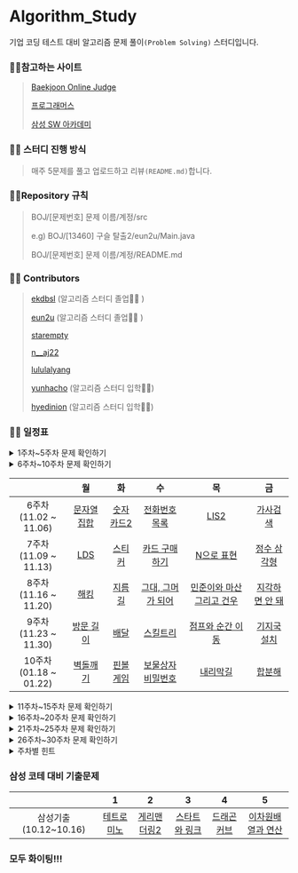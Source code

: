 # Algorithm_Study

기업 코딩 테스트 대비 알고리즘 문제 풀이`(Problem Solving)` 스터디입니다.



### :family_man_girl:참고하는 사이트

> [Baekjoon Online Judge](https://www.acmicpc.net/)
>
> [프로그래머스](https://programmers.co.kr/)
>
> [삼성 SW 아카데미](https://swexpertacademy.com/)



### :family_man_girl: 스터디 진행 방식

>매주 5문제를 풀고 업로드하고 리뷰`(README.md)`합니다.



### :family_man_girl:Repository 규칙

>  BOJ/[문제번호] 문제 이름/계정/src
>
> e.g) BOJ/[13460] 구슬 탈출2/eun2u/Main.java
>
> BOJ/[문제번호] 문제 이름/계정/README.md



###  :family_man_girl: Contributors

> [ekdbsl](https://github.com/JungDayoon) (알고리즘 스터디 졸업👩‍🎓 )
>
> [eun2u](https://github.com/eun2u) (알고리즘 스터디 졸업👩‍🎓 )
>
> [starempty](https://github.com/starempty)
>
> [n__aj22](https://github.com/njh0317)
>
> [lululalyang](https://github.com/SimEuilyang)
>
> [yunhacho](https://github.com/yunhacho) (알고리즘 스터디 입학👩‍💻)
> 
> [hyedinion](https://github.com/hyedinion) (알고리즘 스터디 입학👩‍💻)

### :family_man_girl: 일정표


<details>
    <summary>1주차~5주차 문제 확인하기</summary>

| |월|화|수|목|금|
| :-: | :-: | :-: | :-: | :-: | :-: |
| 1주차<br>(09.21 ~ 09.25)<br>| [무선 충전](https://swexpertacademy.com/main/code/problem/problemDetail.do?contestProbId=AWXRDL1aeugDFAUo) |    [K번째 수](https://www.acmicpc.net/problem/1300)    | [특이한 자석](https://swexpertacademy.com/main/code/problem/problemDetail.do?contestProbId=AWIeV9sKkcoDFAVH) |       [쿼드트리](https://www.acmicpc.net/problem/1992)       | [활주로 건설](https://swexpertacademy.com/main/code/problem/problemDetail.do?contestProbId=AWIeW7FakkUDFAVH) |
| 2주차<br>(09.28 ~ 10.02)<br>| [점심 식사시간](https://swexpertacademy.com/main/code/problem/problemDetail.do?contestProbId=AV5-BEE6AK0DFAVl) |     [스도쿠](https://www.acmicpc.net/problem/2580)     | [미생물 격리](https://swexpertacademy.com/main/code/problem/problemDetail.do?contestProbId=AV597vbqAH0DFAVl) |         [작업](https://www.acmicpc.net/problem/2056)         | [홈 방범 서비스](https://swexpertacademy.com/main/code/problem/problemDetail.do?contestProbId=AV5V61LqAf8DFAWu) |
| 3주차<br>(10.05 ~ 10.09)<br>| [보호필름](https://swexpertacademy.com/main/code/problem/problemDetail.do?contestProbId=AV5V1SYKAaUDFAWu) |    [낚시왕](https://www.acmicpc.net/problem/17143)     | [디저트 카페](https://swexpertacademy.com/main/code/problem/problemDetail.do?contestProbId=AV5VwAr6APYDFAWu) |     [스타트택시](https://www.acmicpc.net/problem/19238)      | [탈주범 검거](https://swexpertacademy.com/main/code/problem/problemDetail.do?contestProbId=AV5PpLlKAQ4DFAUq) |
| 4주차<br>(10.19 ~ 10.23)<br>| [등산로 조성](https://swexpertacademy.com/main/code/problem/problemDetail.do?contestProbId=AV5PoOKKAPIDFAUq) | [파이프 옮기기](https://www.acmicpc.net/problem/17070) | [줄기세포 배양](https://swexpertacademy.com/main/code/problem/problemDetail.do?contestProbId=AWXRJ8EKe48DFAUo) |          [⚾](https://www.acmicpc.net/problem/17281)          | [원자 소멸 시뮬레이션](https://swexpertacademy.com/main/code/problem/problemDetail.do?contestProbId=AWXRFInKex8DFAUo) |
| 5주차<br>(10.26 ~ 10.30) |      [Puyo puyo](https://www.acmicpc.net/problem/11559)    |     [문제집](https://www.acmicpc.net/problem/1766)     |     [사다리 조작](https://www.acmicpc.net/problem/15684)     |      [게임 개발](https://www.acmicpc.net/problem/1516)       |      [괄호 제거](https://www.acmicpc.net/problem/2800)     |
</details>


<details>
    <summary>6주차~10주차 문제 확인하기</summary>
</details>

| |월|화|수|목|금|
| :-: | :-: | :-: | :-: | :-: | :-: |   
| 6주차<br>(11.02 ~ 11.06) |     [문자열 집합](https://www.acmicpc.net/problem/14425)     |   [숫자카드2](https://www.acmicpc.net/problem/10816)   |    [전화번호 목록](https://www.acmicpc.net/problem/5052)     | [LIS2](https://www.acmicpc.net/problem/12015) | [가사검색](https://programmers.co.kr/learn/courses/30/lessons/60060) |
| 7주차<br>(11.09 ~ 11.13) | [LDS](https://www.acmicpc.net/problem/11722) |     [스티커](https://www.acmicpc.net/problem/9465)     |    [카드 구매하기](https://www.acmicpc.net/problem/11052)    | [N으로 표현](https://programmers.co.kr/learn/courses/30/lessons/42895) | [정수 삼각형](https://programmers.co.kr/learn/courses/30/lessons/43105) |
| 8주차<br>(11.16 ~ 11.20) |     [해킹](https://www.acmicpc.net/problem/10282)     |   [지름길](https://www.acmicpc.net/problem/1446)   |    [그대, 그머가 되어](https://www.acmicpc.net/problem/14496)    |    [민준이와 마산 그리고 건우](https://www.acmicpc.net/problem/18223)    |   [지각하면 안 돼](https://www.acmicpc.net/problem/12763)   |
| 9주차<br>(11.23 ~ 11.30) |     [방문 길이](https://programmers.co.kr/learn/courses/30/lessons/49994)     |   [배달](https://programmers.co.kr/learn/courses/30/lessons/12978)   |    [스킬트리](https://programmers.co.kr/learn/courses/30/lessons/49993)    |    [점프와 순간 이동](https://programmers.co.kr/learn/courses/30/lessons/12980)    |   [기지국 설치](https://programmers.co.kr/learn/courses/30/lessons/12979)   |
| 10주차<br>(01.18 ~ 01.22) |     [벽돌깨기](https://swexpertacademy.com/main/code/problem/problemDetail.do?contestProbId=AWXRQm6qfL0DFAUo)      |   [핀볼게임](https://swexpertacademy.com/main/code/problem/problemDetail.do?contestProbId=AWXRF8s6ezEDFAUo)   |    [보물상자비밀번호](https://swexpertacademy.com/main/code/problem/problemDetail.do?contestProbId=AWXRUN9KfZ8DFAUo)    |      [내리막길](https://www.acmicpc.net/problem/1520)    |  [합분해](https://www.acmicpc.net/problem/2225)  |


<details>
    <summary>11주차~15주차 문제 확인하기</summary>

| |월|화|수|목|금|
| :-: | :-: | :-: | :-: | :-: | :-: |  
| 11주차<br>(01.25 ~ 01.29) |     [말이되고픈원숭이](https://www.acmicpc.net/problem/1600)      |   [색종이 올려놓기](https://www.acmicpc.net/problem/2643)   |    [주사위윷놀이](https://www.acmicpc.net/problem/17825)    |      [소문난칠공주](https://www.acmicpc.net/problem/1941)    |  [진우의 민트초코우유](https://www.acmicpc.net/problem/20208)  |
| 12주차<br>(02.01 ~ 02.05) |     [강의실배정](https://www.acmicpc.net/problem/11000)      |   [줄세우기](https://www.acmicpc.net/problem/7570)   |    [문자열폭발](https://www.acmicpc.net/problem/9935)    |      [행렬 제곱](https://www.acmicpc.net/problem/10830)    |  [가르침](https://www.acmicpc.net/problem/1062)  |
| 13주차<br>(02.15 ~ 02.19) |     [Z](https://www.acmicpc.net/problem/1074)      |   [벽부수고이동하기](https://www.acmicpc.net/problem/2206)   |    [다리만들기](https://www.acmicpc.net/problem/2146)    |      [미친 로봇](https://www.acmicpc.net/problem/1405)    |  [기타콘서트](https://www.acmicpc.net/problem/1497)  |
| 14주차<br>(02.22 ~ 02.26) |     [최소 스패닝 트리](https://www.acmicpc.net/problem/1197)      |   [도시 분할 계획](https://www.acmicpc.net/problem/1647)   |    [행성 연결](https://www.acmicpc.net/problem/16398)    |      [전력난](https://www.acmicpc.net/problem/6497)    |  [우주신과의 교감](https://www.acmicpc.net/problem/1774)  |
| 15주차<br>(03.01 ~ 03.05) |     [타일 채우기](https://www.acmicpc.net/problem/2133)      |   [동물원](https://www.acmicpc.net/problem/1309)   |    [전깃줄](https://www.acmicpc.net/problem/2565)    |      [내려가기](https://www.acmicpc.net/problem/2096)    |  [줄어들지 않아](https://www.acmicpc.net/problem/2688)  |
| 15주차<br>(03.01 ~ 03.05) |     [다리 만들기 2](https://www.acmicpc.net/problem/17472)      |   [퍼즐](https://www.acmicpc.net/problem/1525)   |    [구슬 탈출](https://www.acmicpc.net/problem/13459)    |      [Maaaaaaaaaze](https://www.acmicpc.net/problem/16985)    |  [연구소 2](https://www.acmicpc.net/problem/17141)  |
</details>

<details>
    <summary>16주차~20주차 문제 확인하기</summary>

| |월|화|수|목|금|
| :-: | :-: | :-: | :-: | :-: | :-: | 
| 16주차<br>(03.08 ~ 03.12) |     [트리](https://www.acmicpc.net/problem/1068)      |   [상근이의 여행](https://www.acmicpc.net/problem/9372)   |    [LCA](https://www.acmicpc.net/problem/11437)    |      [트리의 지름](https://www.acmicpc.net/problem/1967)    |  [전단지 돌리기](https://www.acmicpc.net/problem/19542)  |
| 16주차<br>(03.08 ~ 03.12) |     [뉴스 클러스터링](https://programmers.co.kr/learn/courses/30/lessons/17677)      |   [캐시](https://programmers.co.kr/learn/courses/30/lessons/17680)   |    [프렌즈4블록](https://programmers.co.kr/learn/courses/30/lessons/17679)    |      [오픈채팅방](https://programmers.co.kr/learn/courses/30/lessons/42888)    |  [후보키](https://programmers.co.kr/learn/courses/30/lessons/42890)  |
| 17주차<br>(03.15 ~ 03.19) | [동전 1](https://www.acmicpc.net/problem/2293) |  [공통 부분 문자열](https://www.acmicpc.net/problem/5582)  |  [행렬 곱셈 순서](https://www.acmicpc.net/problem/11049)  | [팰린드롬 분할](https://www.acmicpc.net/problem/1509) | [카드 게임](https://www.acmicpc.net/problem/11062)  |
| 17주차<br>(03.15 ~ 03.19) | [문자열 압축](https://programmers.co.kr/learn/courses/30/lessons/60057) | [괄호 변환](https://programmers.co.kr/learn/courses/30/lessons/60058) | [자물쇠와 열쇠](https://programmers.co.kr/learn/courses/30/lessons/60059) | [외벽 점검](https://programmers.co.kr/learn/courses/30/lessons/60062) | [기둥과 보 설치](https://programmers.co.kr/learn/courses/30/lessons/60061) |
| 18주차<br>(03.22 ~ 03.26) | [순위검색](https://programmers.co.kr/learn/courses/30/lessons/72412) | [합승 택시 요금](https://programmers.co.kr/learn/courses/30/lessons/72413) |  [카드 짝 맞추기](https://programmers.co.kr/learn/courses/30/lessons/72415)  |  [매출 하락 최소화](https://programmers.co.kr/learn/courses/30/lessons/72416) |  [광고삽입](https://programmers.co.kr/learn/courses/30/lessons/72414)  |
| 18주차<br>(03.22 ~ 03.26) | [사회망 서비스(SNS)](https://www.acmicpc.net/problem/2533) |  [트리의 독립집합](https://www.acmicpc.net/problem/2213)  |  [트리와 쿼리](https://www.acmicpc.net/problem/15681)  | [트리](https://www.acmicpc.net/problem/4256) |  [우수마을](https://www.acmicpc.net/problem/1949) |
| 19주차<br>(03.29 ~ 04.02) | [마법사 상어와 파이어볼](https://www.acmicpc.net/problem/20056) |  [어른 상어](https://www.acmicpc.net/problem/19237)  |  [나무 재테크](https://www.acmicpc.net/problem/16235)  | [인구 이동](https://www.acmicpc.net/problem/16234) |  [원판 돌리기](https://www.acmicpc.net/problem/17822) |
| 19주차<br>(03.29 ~ 04.02) | [튜플](https://programmers.co.kr/learn/courses/30/lessons/64065) | [불량 사용자](https://programmers.co.kr/learn/courses/30/lessons/64064) | [호텔 방 배정](https://programmers.co.kr/learn/courses/30/lessons/64063) | [징검다리 건너기](https://programmers.co.kr/learn/courses/30/lessons/64062) | [크레인 인형뽑기 게임](https://programmers.co.kr/learn/courses/30/lessons/64061) |
| 20주차<br>(04.05 ~ 04.09) | [최소비용 구하기](https://www.acmicpc.net/problem/1916) |[알고스팟](https://www.acmicpc.net/problem/1261) |  [파티](https://www.acmicpc.net/problem/1238)  |  [녹색 옷 입은 애가 젤다지?](https://www.acmicpc.net/problem/4485)  | [최소비용 구하기 2](https://www.acmicpc.net/problem/11779) | 
| 20주차<br>(04.05 ~ 04.09) | [경주로 건설](https://programmers.co.kr/learn/courses/30/lessons/67259) | [동굴 탐험](https://programmers.co.kr/learn/courses/30/lessons/67260) | [키패드 누르기](https://programmers.co.kr/learn/courses/30/lessons/67256) | [수식 최대화](https://programmers.co.kr/learn/courses/30/lessons/67257) | [보석 쇼핑](https://programmers.co.kr/learn/courses/30/lessons/67258) | 
</details>

<details>
    <summary>21주차~25주차 문제 확인하기</summary>

| |월|화|수|목|금|
| :-: | :-: | :-: | :-: | :-: | :-: | 
| 21주차<br>(04.12 ~ 04.16) | [중앙값 구하기](https://www.acmicpc.net/problem/2696) |[가운데를 말해요](https://www.acmicpc.net/problem/1655) |  [카드 정렬하기](https://www.acmicpc.net/problem/1715)  |  [N번째 큰 수](https://www.acmicpc.net/problem/2075)  | [철로](https://www.acmicpc.net/problem/13334) | 
| 21주차<br>(04.12 ~ 04.16) | [일요일 아침의 데이트](https://www.acmicpc.net/problem/1445) |[인내의 도미노 장인 호석](https://www.acmicpc.net/problem/20165) |  [불](https://www.acmicpc.net/problem/5427)  |  [치즈](https://www.acmicpc.net/problem/2636)  | [캐슬 디펜스](https://www.acmicpc.net/problem/17135) |
| 22주차<br>(04.19 ~ 04.23) | [배열 돌리기 4](https://www.acmicpc.net/problem/17406) |[게리맨더링](https://www.acmicpc.net/problem/17471) |  [마법사 상어와 파이어스톰](https://www.acmicpc.net/problem/20058)  |  [마법사 상어와 토네이도](https://www.acmicpc.net/problem/20057)  | [연구소 3](https://www.acmicpc.net/problem/17142) | 
| 22주차<br>(04.19 ~ 04.23) | [미세먼지 안녕!](https://www.acmicpc.net/problem/17144) |[아기 상어](https://www.acmicpc.net/problem/16236) |  [치킨 배달](https://www.acmicpc.net/problem/15686)  |  [마법사 상어와 블리자드](https://www.acmicpc.net/problem/21611)  | [청소년 상어](https://www.acmicpc.net/problem/19236) |
| 23주차<br>(04.26 ~ 04.30) | [좋은수열](https://www.acmicpc.net/problem/2661) |[색종이 붙이기](https://www.acmicpc.net/problem/17136) |  [비숍](https://www.acmicpc.net/problem/1799)  |  [두 동전](https://www.acmicpc.net/problem/16197)  | [선발 명단](https://www.acmicpc.net/problem/3980) | 
| 24주차<br>(05.03 ~ 05.07) | [더 맵게](https://programmers.co.kr/learn/courses/30/lessons/42626) | [전화번호 목록](https://programmers.co.kr/learn/courses/30/lessons/42577) | [위장](https://programmers.co.kr/learn/courses/30/lessons/42578) | [베스트앨범](https://programmers.co.kr/learn/courses/30/lessons/42579) | [디스크 컨트롤러](https://programmers.co.kr/learn/courses/30/lessons/42627) | 
| 25주차<br>(05.10 ~ 05.14) | [빵집](https://www.acmicpc.net/problem/3109) |[Two Dots](https://www.acmicpc.net/problem/16929) |  [벽 부수고 이동하기4](https://www.acmicpc.net/problem/16946)  |  [서울 지하철 2호선](https://www.acmicpc.net/problem/16947)  | [미로 탈출하기](https://www.acmicpc.net/problem/17090) | 
</details>

<details>
    <summary>26주차~30주차 문제 확인하기</summary>

| |월|화|수|목|금|
| :-: | :-: | :-: | :-: | :-: | :-: | 
| 26주차<br>(05.17 ~ 05.21) | [지형 이동](https://programmers.co.kr/learn/courses/30/lessons/62050) | [지형 편집](https://programmers.co.kr/learn/courses/30/lessons/12984) | [쿠키 구입](https://programmers.co.kr/learn/courses/30/lessons/49995) | [숫자 게임](https://programmers.co.kr/learn/courses/30/lessons/12987) | [스티커 모으기(2)](https://programmers.co.kr/learn/courses/30/lessons/12971) | 
| 27주차<br>(05.24 ~ 05.28) | [중량제한](https://www.acmicpc.net/problem/1939) |[두 용액](https://www.acmicpc.net/problem/2470) |  [사냥꾼](https://www.acmicpc.net/problem/8983)  |  [입국심사](https://www.acmicpc.net/problem/3079)  | [꼬인 전깃줄](https://www.acmicpc.net/problem/1365) | 
| 28주차<br>(05.31 ~ 06.04) | [휴게소 세우기](https://www.acmicpc.net/problem/1477) |[파일 합치기](https://www.acmicpc.net/problem/11066) |  [줄세우기](https://www.acmicpc.net/problem/2631)  |  [돌다리 건너기](https://www.acmicpc.net/problem/2602)  | [동전 바꿔주기](https://www.acmicpc.net/problem/2624) | 
| 29주차<br>(07.19 ~ 07.23) | [MooTube (Silver)](https://www.acmicpc.net/problem/15591) |[새로운 게임](https://www.acmicpc.net/problem/17780) |  [괄호 추가하기 3](https://www.acmicpc.net/problem/16639)  |  [소가 길을 건너간 이유 6](https://www.acmicpc.net/problem/14466)  | [봄버맨](https://www.acmicpc.net/problem/16918) | 
| 30주차<br>(07.26 ~ 07.30) | [감시 피하기](https://www.acmicpc.net/problem/18428) |[트럭](https://www.acmicpc.net/problem/13335) |  [성곽](https://www.acmicpc.net/problem/2234)  |  [수영장 만들기](https://www.acmicpc.net/problem/1113)  | [여행 가자](https://www.acmicpc.net/problem/1976) | 
</details>

<details>
    <summary>주차별 힌트</summary>
* 5주차 : 위상정렬과 시뮬레이션
* 6주차 : 트라이, 이분탐색 
* 7주차 : DP 문제 
* 8주차 : 다익스트라
* 9주차 : 프로그래머스 Summer/Winter Coding
* 14주차 : 최소 스패닝 트리
* 15주차 : DP, BFS
* 16주차 : 트리, 2018,2019 KAKAO BLIND RECRUITMENT level2
* 17주차 : DP, 2020 KAKAO BLIND RECRUITMENT
* 18주차 : 트리에서의 DP, 2021 KAKAO BLIND RECRUITMENT
* 19주차 : 삼성기출, 2019 KAKAO 개발자 겨울 인턴십
* 20주차 : 다익스트라, 2020 KAKAO 인턴십
* 21주차 : 우선순위큐
* 22주차 : 삼성 기출
* 23주차 : 백트래킹
* 24주차 : 해시, 힙
* 25주차 : DFS
* 26주차 : 프로그래머스 Summer/Winter Coding
* 27주차 : 이분탐색
* 28주차 : 이분탐색, dp
</details>



### 삼성 코테 대비 기출문제
| |1|2|3|4|5|
| :-: | :-: | :-: | :-: | :-: | :-: |
|          삼성기출(10.12~10.16)          |     [테트로미노](https://www.acmicpc.net/problem/14500)      |   [게리맨더링2](https://www.acmicpc.net/problem/17779)   |    [스타트와 링크](https://www.acmicpc.net/problem/14889)    |      [드래곤커브](https://www.acmicpc.net/problem/15685)    |  [이차원배열과 연산](https://www.acmicpc.net/problem/17140)  |



### **모두 화이팅!!!**
